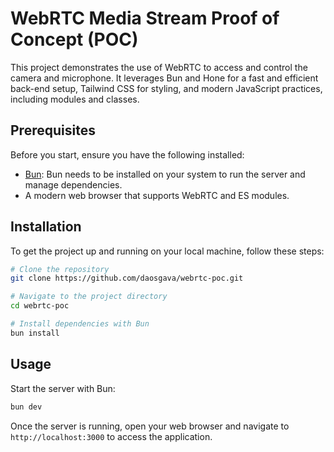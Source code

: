 # WebRTC Media Stream Proof of Concept (POC)

This project demonstrates the use of WebRTC to access and control the camera and microphone. It leverages Bun and Hone for a fast and efficient back-end setup, Tailwind CSS for styling, and modern JavaScript practices, including modules and classes.

## Prerequisites

Before you start, ensure you have the following installed:
- [Bun](https://bun.sh): Bun needs to be installed on your system to run the server and manage dependencies.
- A modern web browser that supports WebRTC and ES modules.

## Installation

To get the project up and running on your local machine, follow these steps:

```bash
# Clone the repository
git clone https://github.com/daosgava/webrtc-poc.git

# Navigate to the project directory
cd webrtc-poc

# Install dependencies with Bun
bun install
```

## Usage

Start the server with Bun:

```sh
bun dev
```

Once the server is running, open your web browser and navigate to `http://localhost:3000` to access the application.
